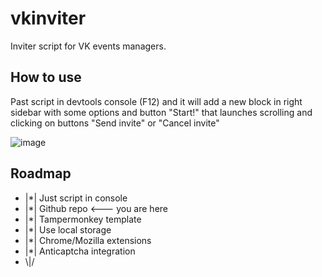 # vkinviter
Inviter script for VK events managers.

## How to use
Past script in devtools console (F12) and it will add a new block in right sidebar with some options and button "Start!" that launches scrolling and clicking on buttons "Send invite" or "Cancel invite"

![image](https://user-images.githubusercontent.com/15329397/164222595-ae85fc0b-5fd6-4a12-bb7b-90ea8c73eb57.png)

## Roadmap
* |\*| Just script in console
* |\*| Github repo <--- you are here
* |\*| Tampermonkey template 
* |\*| Use local storage 
* |\*| Chrome/Mozilla extensions 
* |\*| Anticaptcha integration
* \\|/
